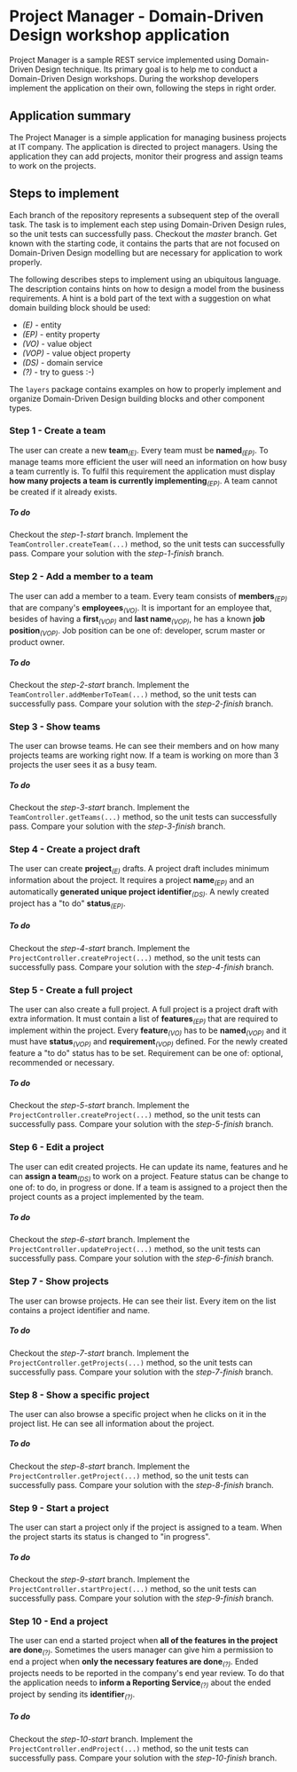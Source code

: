 # Project Manager - Domain-Driven Design workshop application
Project Manager is a sample REST service implemented using Domain-Driven Design technique.
Its primary goal is to help me to conduct a Domain-Driven Design workshops.
During the workshop developers implement the application on their own, following the steps in right order.

## Application summary
The Project Manager is a simple application for managing business projects at IT company.
The application is directed to project managers.
Using the application they can add projects, monitor their progress and assign teams to work on the projects.

## Steps to implement
Each branch of the repository represents a subsequent step of the overall task.
The task is to implement each step using Domain-Driven Design rules, so the unit tests can successfully pass.
Checkout the _master_ branch.
Get known with the starting code, it contains the parts that are not focused on Domain-Driven Design modelling but are necessary for application to work properly.

The following describes steps to implement using an ubiquitous language.
The description contains hints on how to design a model from the business requirements.
A hint is a bold part of the text with a suggestion on what domain building block should be used:
 - _(E)_ - entity
 - _(EP)_ - entity property
 - _(VO)_ - value object
 - _(VOP)_ - value object property
 - _(DS)_ - domain service
 - _(?)_ - try to guess :-)
 
The `layers` package contains examples on how to properly implement and organize Domain-Driven Design building blocks and other component types. 

### Step 1 - Create a team
The user can create a new **team**<sub>_(E)_</sub>.
Every team must be **named**<sub>_(EP)_</sub>.
To manage teams more efficient the user will need an information on how busy a team currently is.
To fulfil this requirement the application must display **how many projects a team is currently implementing**<sub>_(EP)_</sub>.
A team cannot be created if it already exists.

##### To do
Checkout the _step-1-start_ branch.
Implement the `TeamController.createTeam(...)` method, so the unit tests can successfully pass.
Compare your solution with the _step-1-finish_ branch.

### Step 2 - Add a member to a team
The user can add a member to a team.
Every team consists of **members**<sub>_(EP)_</sub> that are company's **employees**<sub>_(VO)_</sub>.
It is important for an employee that, besides of having a **first**<sub>_(VOP)_</sub> and **last name**<sub>_(VOP)_</sub>, he has a known **job position**<sub>_(VOP)_</sub>.
Job position can be one of: developer, scrum master or product owner.

##### To do
Checkout the _step-2-start_ branch.
Implement the `TeamController.addMemberToTeam(...)` method, so the unit tests can successfully pass.
Compare your solution with the _step-2-finish_ branch.

### Step 3 - Show teams
The user can browse teams.
He can see their members and on how many projects teams are working right now.
If a team is working on more than 3 projects the user sees it as a busy team.

##### To do
Checkout the _step-3-start_ branch.
Implement the `TeamController.getTeams(...)` method, so the unit tests can successfully pass.
Compare your solution with the _step-3-finish_ branch.

### Step 4 - Create a project draft
The user can create **project**<sub>_(E)_</sub> drafts.
A project draft includes minimum information about the project.
It requires a project **name**<sub>_(EP)_</sub> and an automatically **generated unique project identifier**<sub>_(DS)_</sub>.
A newly created project has a "to do" **status**<sub>_(EP)_</sub>.

##### To do
Checkout the _step-4-start_ branch.
Implement the `ProjectController.createProject(...)` method, so the unit tests can successfully pass.
Compare your solution with the _step-4-finish_ branch.

### Step 5 - Create a full project
The user can also create a full project.
A full project is a project draft with extra information.
It must contain a list of **features**<sub>_(EP)_</sub> that are required to implement within the project.
Every **feature**<sub>_(VO)_</sub> has to be **named**<sub>_(VOP)_</sub> and it must have **status**<sub>_(VOP)_</sub> and **requirement**<sub>_(VOP)_</sub> defined.
For the newly created feature a "to do" status has to be set.
Requirement can be one of: optional, recommended or necessary.

##### To do
Checkout the _step-5-start_ branch.
Implement the `ProjectController.createProject(...)` method, so the unit tests can successfully pass.
Compare your solution with the _step-5-finish_ branch.

### Step 6 - Edit a project
The user can edit created projects.
He can update its name, features and he can **assign a team**<sub>_(DS)_</sub> to work on a project.
Feature status can be change to one of: to do, in progress or done.
If a team is assigned to a project then the project counts as a project implemented by the team.

##### To do
Checkout the _step-6-start_ branch.
Implement the `ProjectController.updateProject(...)` method, so the unit tests can successfully pass.
Compare your solution with the _step-6-finish_ branch.

### Step 7 - Show projects
The user can browse projects.
He can see their list.
Every item on the list contains a project identifier and name.

##### To do
Checkout the _step-7-start_ branch.
Implement the `ProjectController.getProjects(...)` method, so the unit tests can successfully pass.
Compare your solution with the _step-7-finish_ branch.

### Step 8 - Show a specific project
The user can also browse a specific project when he clicks on it in the project list.
He can see all information about the project.

##### To do
Checkout the _step-8-start_ branch.
Implement the `ProjectController.getProject(...)` method, so the unit tests can successfully pass.
Compare your solution with the _step-8-finish_ branch.

### Step 9 - Start a project
The user can start a project only if the project is assigned to a team.
When the project starts its status is changed to "in progress".

##### To do
Checkout the _step-9-start_ branch.
Implement the `ProjectController.startProject(...)` method, so the unit tests can successfully pass.
Compare your solution with the _step-9-finish_ branch.

### Step 10 - End a project
The user can end a started project when **all of the features in the project are done**<sub>_(?)_</sub>.
Sometimes the users manager can give him a permission to end a project when **only the necessary features are done**<sub>_(?)_</sub>.
Ended projects needs to be reported in the company's end year review.
To do that the application needs to **inform a Reporting Service**<sub>_(?)_</sub> about the ended project by sending its **identifier**<sub>_(?)_</sub>.

##### To do
Checkout the _step-10-start_ branch.
Implement the `ProjectController.endProject(...)` method, so the unit tests can successfully pass.
Compare your solution with the _step-10-finish_ branch.
